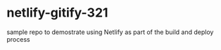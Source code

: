 # netlify-gitify-321
sample repo to demostrate using Netlify as part of the build and deploy process
